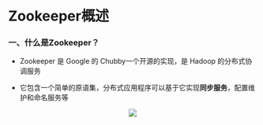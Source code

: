 # Zookeeper概述

### 一、什么是Zookeeper？
* Zookeeper 是 Google 的 Chubby一个开源的实现，是 Hadoop 的分布式协调服务

* 它包含一个简单的原语集，分布式应用程序可以基于它实现**同步服务**，配置维护和命名服务等

<div align="center"><img src="https://github.com/sunnyandgood/BigData/blob/master/Zookeeper/img/zookeeper1.png"/></div>



































<div align="center"><img src=""/></div>
